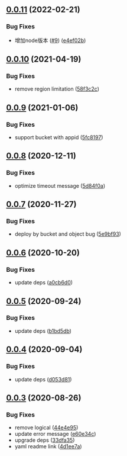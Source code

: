 ## [0.0.11](https://github.com/serverless-components/tencent-layer/compare/v0.0.10...v0.0.11) (2022-02-21)


### Bug Fixes

* 增加node版本 ([#9](https://github.com/serverless-components/tencent-layer/issues/9)) ([e4ef02b](https://github.com/serverless-components/tencent-layer/commit/e4ef02b858de98a550306211d3af98eaa52544d5))

## [0.0.10](https://github.com/serverless-components/tencent-layer/compare/v0.0.9...v0.0.10) (2021-04-19)


### Bug Fixes

* remove region limitation ([58f3c2c](https://github.com/serverless-components/tencent-layer/commit/58f3c2c4abce8bdd4dcbe77a9b2e1ad4c6c93f97))

## [0.0.9](https://github.com/serverless-components/tencent-layer/compare/v0.0.8...v0.0.9) (2021-01-06)


### Bug Fixes

* support bucket with appid ([5fc8197](https://github.com/serverless-components/tencent-layer/commit/5fc81979494acfd97056a1862e11e062ce5ede5a))

## [0.0.8](https://github.com/serverless-components/tencent-layer/compare/v0.0.7...v0.0.8) (2020-12-11)


### Bug Fixes

* optimize timeout message ([5d84f0a](https://github.com/serverless-components/tencent-layer/commit/5d84f0a6979976cdb3333fb31036dfa01ecd5062))

## [0.0.7](https://github.com/serverless-components/tencent-layer/compare/v0.0.6...v0.0.7) (2020-11-27)


### Bug Fixes

* deploy by bucket and object bug ([5e9bf93](https://github.com/serverless-components/tencent-layer/commit/5e9bf93a49725462fcbcd2d58cd74fb64583c8f6))

## [0.0.6](https://github.com/serverless-components/tencent-layer/compare/v0.0.5...v0.0.6) (2020-10-20)


### Bug Fixes

* update deps ([a0cb6d0](https://github.com/serverless-components/tencent-layer/commit/a0cb6d0f201cd859477d0406be6f665e40be6736))

## [0.0.5](https://github.com/serverless-components/tencent-layer/compare/v0.0.4...v0.0.5) (2020-09-24)


### Bug Fixes

* update deps ([b1bd5db](https://github.com/serverless-components/tencent-layer/commit/b1bd5db7a8e47c1c65e63fba1404966649fcf35a))

## [0.0.4](https://github.com/serverless-components/tencent-layer/compare/v0.0.3...v0.0.4) (2020-09-04)


### Bug Fixes

* update deps ([d053d81](https://github.com/serverless-components/tencent-layer/commit/d053d8165543b09ae62fa9b95940767a1748be49))

## [0.0.3](https://github.com/serverless-components/tencent-layer/compare/v0.0.2...v0.0.3) (2020-08-26)


### Bug Fixes

* remove logical ([44e4e95](https://github.com/serverless-components/tencent-layer/commit/44e4e957d5d7bef677e6fd35bfd0713823c3afb6))
* update error message ([e60e34c](https://github.com/serverless-components/tencent-layer/commit/e60e34cda4ce3d17451df4a04daca833d2297ff6))
* upgrade deps ([33dfa35](https://github.com/serverless-components/tencent-layer/commit/33dfa35afd0f0958160a7049874eef1b10ebddc2))
* yaml readme link ([4d1ee7a](https://github.com/serverless-components/tencent-layer/commit/4d1ee7a870bc5957ef0806d5ee2032420199ff23))
